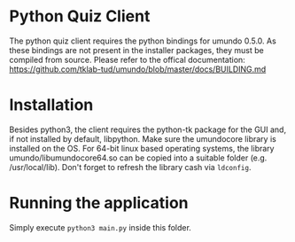 # Python Quiz Client
The python quiz client requires the python bindings for umundo 0.5.0. As these bindings are not present in the installer packages, they must be compiled from source. Please refer to the offical documentation: https://github.com/tklab-tud/umundo/blob/master/docs/BUILDING.md

# Installation
Besides python3, the client requires the python-tk package for the GUI and, if not installed by default, libpython.
Make sure the umundocore library is installed on the OS. For 64-bit linux based operating systems, the library umundo/libumundocore64.so can be copied into a suitable folder (e.g. /usr/local/lib). Don't forget to refresh the library cash via `ldconfig`.

# Running the application
Simply execute `python3 main.py` inside this folder.
